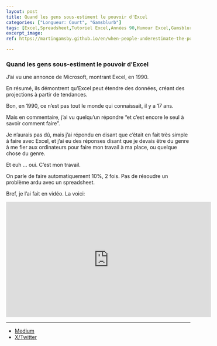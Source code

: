 ```yaml
---
layout: post
title: Quand les gens sous-estiment le pouvoir d'Excel
categories: ["Longueur: Court", "Gamsblurb"]
tags: [Excel,Spreadsheet,Tutoriel Excel,Années 90,Humour Excel,Gamsblurb]
excerpt_image: 
ref: https://martingamsby.github.io/en/when-people-underestimate-the-power-of-excel

---
```


### **Quand les gens sous-estiment le pouvoir d'Excel**

J’ai vu une annonce de Microsoft, montrant Excel, en 1990.

En résumé, ils démontrent qu’Excel peut étendre des données, créant des projections à partir de tendances.

Bon, en 1990, ce n’est pas tout le monde qui connaissait, il y a 17 ans.

Mais en commentaire, j’ai vu quelqu’un répondre “et c’est encore le seul à savoir comment faire”.

Je n’aurais pas dû, mais j’ai répondu en disant que c’était en fait très simple à faire avec Excel, et j’ai eu des réponses disant que je devais être du genre à me fier aux ordinateurs pour faire mon travail à ma place, ou quelque chose du genre.

Et euh … oui. C’est mon travail.

On parle de faire automatiquement 10%, 2 fois. Pas de résoudre un problème ardu avec un spreadsheet.

Bref, je l’ai fait en vidéo. La voici:

<iframe width="560" height="315" src="https://www.youtube.com/embed/D0Cs1Qmn5FE?si=TVwpKAwjU3Zoq3fV" title="YouTube video player" frameborder="0" allow="accelerometer; autoplay; clipboard-write; encrypted-media; gyroscope; picture-in-picture; web-share" referrerpolicy="strict-origin-when-cross-origin" allowfullscreen></iframe>

---

- [Medium](https://medium.com/@martin.gamsby/vous-serez-surpris-par-ce-que-lon-peut-faire-avec-excel-13c67b0ed306)
- [X/Twitter](https://x.com/MartinGamsby/status/1831396595465896365)

